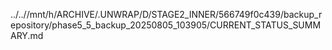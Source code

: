 ../..//mnt/h/ARCHIVE/.UNWRAP/D/STAGE2_INNER/566749f0c439/backup_repository/phase5_5_backup_20250805_103905/CURRENT_STATUS_SUMMARY.md